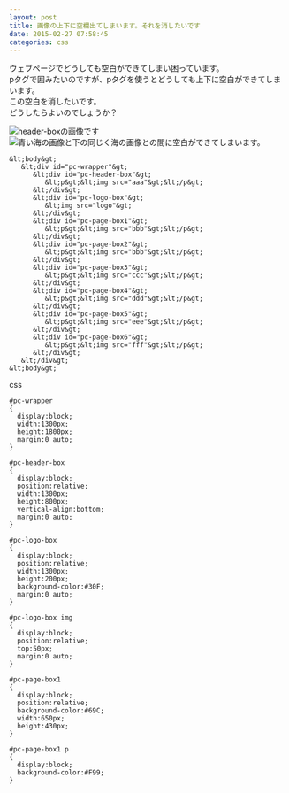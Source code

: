 ```yaml
---
layout: post
title: 画像の上下に空欄出てしまいます。それを消したいです
date: 2015-02-27 07:58:45
categories: css
---
```

<p>ウェブページでどうしても空白ができてしまい困っています。<br>
pタグで囲みたいのですが、pタグを使うとどうしても上下に空白ができてしまいます。<br>
この空白を消したいです。<br>
どうしたらよいのでしょうか？</p>

<p><img src="https://i.stack.imgur.com/l0cn3.jpg" alt="header-boxの画像です"><br>
<img src="https://i.stack.imgur.com/hhnZa.jpg" alt="青い海の画像と下の同じく海の画像との間に空白ができてしまいます。"></p>

```
&lt;body&gt;
   &lt;div id="pc-wrapper"&gt;
      &lt;div id="pc-header-box"&gt;
         &lt;p&gt;&lt;img src="aaa"&gt;&lt;/p&gt;
      &lt;/div&gt;
      &lt;div id="pc-logo-box"&gt;
         &lt;img src="logo"&gt;
      &lt;/div&gt;
      &lt;div id="pc-page-box1"&gt;
         &lt;p&gt;&lt;img src="bbb"&gt;&lt;/p&gt;
      &lt;/div&gt;
      &lt;div id="pc-page-box2"&gt;
         &lt;p&gt;&lt;img src="bbb"&gt;&lt;/p&gt;
      &lt;/div&gt;
      &lt;div id="pc-page-box3"&gt;
         &lt;p&gt;&lt;img src="ccc"&gt;&lt;/p&gt;
      &lt;/div&gt;
      &lt;div id="pc-page-box4"&gt;
         &lt;p&gt;&lt;img src="ddd"&gt;&lt;/p&gt;
      &lt;/div&gt;
      &lt;div id="pc-page-box5"&gt;
         &lt;p&gt;&lt;img src="eee"&gt;&lt;/p&gt;
      &lt;/div&gt;
      &lt;div id="pc-page-box6"&gt;
         &lt;p&gt;&lt;img src="fff"&gt;&lt;/p&gt;
      &lt;/div&gt;
   &lt;/div&gt;
&lt;body&gt;
```

<p>css</p>

```
#pc-wrapper
{
  display:block;
  width:1300px;
  height:1800px;
  margin:0 auto;
}

#pc-header-box
{
  display:block;
  position:relative;
  width:1300px;
  height:800px;
  vertical-align:bottom;
  margin:0 auto;
}

#pc-logo-box
{
  display:block;
  position:relative;
  width:1300px;
  height:200px;
  background-color:#30F;
  margin:0 auto;
}

#pc-logo-box img
{
  display:block;
  position:relative;
  top:50px;
  margin:0 auto;
}

#pc-page-box1
{
  display:block;
  position:relative;
  background-color:#69C;
  width:650px;
  height:430px;
}

#pc-page-box1 p
{
  display:block;
  background-color:#F99;
}
```
